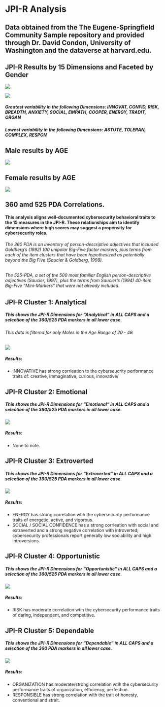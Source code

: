 JPI-R Analysis
================

## Data obtained from the **The Eugene-Springfield Community Sample** repository and provided through Dr. David Condon, University of Washington and the **dataverse** at harvard.edu.

## JPI-R Results by 15 Dimensions and Faceted by Gender

![](JPIR_Analysis_files/figure-gfm/unnamed-chunk-1-1.png)<!-- -->

![](JPIR_Analysis_files/figure-gfm/unnamed-chunk-2-1.png)<!-- -->

##### Greatest variability in the following Dimensions: INNOVAT, CONFID, RISK, BREADTH, ANXIETY, SOCIAL, EMPATH, COOPER, ENERGY, TRADIT, ORGAN

##### Lowest variability in the following Dimensions: ASTUTE, TOLERAN, COMPLEX, RESPON

## Male results by AGE

![](JPIR_Analysis_files/figure-gfm/unnamed-chunk-3-1.png)<!-- -->

## Female results by AGE

![](JPIR_Analysis_files/figure-gfm/unnamed-chunk-4-1.png)<!-- -->

## 360 amd 525 PDA Correlations.

#### This analysis aligns well-documented cybersecurity behavioral traits to the 15 measures in the JPI-R. These relationships aim to identify dimensions where high scores may suggest a propensity for cybersecurity roles.

###### The 360 PDA is an inventory of person-descriptive adjectives that included Goldberg’s (1992) 100 unipolar Big-Five factor markers, plus terms from each of the item clusters that have been hypothesized as potentially beyond the Big Five (Saucier & Goldberg, 1998).

###### The 525-PDA, a set of the 500 most familiar English person-descriptive adjectives (Saucier, 1997), plus the terms from Saucier’s (1994) 40-item Big-Five “Mini-Markers” that were not already included.

## JPI-R Cluster 1: Analytical

##### This shows the JPI-R Dimensions for “Analytical” in ALL CAPS and a selection of the 360/525 PDA markers in all lower case.

###### This data is filtered for only Males in the Age Range of 20 - 49.

![](JPIR_Analysis_files/figure-gfm/unnamed-chunk-5-1.png)<!-- -->

##### Results:

  - INNOVATIVE has strong corrleation to the cyberseucrity performance
    traits of: creative, immaginative, curious, innovative/

## JPI-R Cluster 2: Emotional

##### This shows the JPI-R Dimensions for “Emotional” in ALL CAPS and a selection of the 360/525 PDA markers in all lower case.

![](JPIR_Analysis_files/figure-gfm/unnamed-chunk-6-1.png)<!-- -->

##### Results:

  - None to note.

## JPI-R Cluster 3: Extroverted

##### This shows the JPI-R Dimensions for “Extroverted” in ALL CAPS and a selection of the 360/525 PDA markers in all lower case.

![](JPIR_Analysis_files/figure-gfm/unnamed-chunk-7-1.png)<!-- -->

##### Results:

  - ENERGY has strong correlation wtih the cybersecurity performance
    traits of energetic, active, and vigorous.
  - SOCIAL / SOCIAL CONFIDENCE has a strong corrleation with social and
    extraverted and a strong negative correlation with introverted;
    cybersecurity professionals report generally low sociability and
    high introversions.

## JPI-R Cluster 4: Opportunistic

##### This shows the JPI-R Dimensions for “Opportunistic” in ALL CAPS and a selection of the 360/525 PDA markers in all lower case.

![](JPIR_Analysis_files/figure-gfm/unnamed-chunk-8-1.png)<!-- -->

##### Results:

  - RISK has moderate correlation wtih the cybersecurity performance
    traits of daring, independent, and competitive.

## JPI-R Cluster 5: Dependable

##### This shows the JPI-R Dimensions for “Dependable” in ALL CAPS and a selection of the 360 PDA markers in all lower case.

![](JPIR_Analysis_files/figure-gfm/unnamed-chunk-9-1.png)<!-- -->

##### Results:

  - ORGANIZATION has moderate/strong correlation wtih the cybersecurity
    performance traits of organization, efficiency, perfection.
  - RESPONSIBLE has strong correlation with the trait of honesty,
    conventional and strait.
